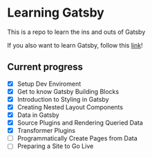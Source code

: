 # Learning Gatsby

This is a repo to learn the ins and outs of Gatsby

If you also want to learn Gatsby, follow this [link](https://www.gatsbyjs.org/tutorial/)!

## Current progress
- [x] Setup Dev Enviroment
- [x] Get to know Gatsby Building Blocks
- [x] Introduction to Styling in Gatsby
- [x] Creating Nested Layout Components
- [x] Data in Gatsby
- [x] Source Plugins and Rendering Queried Data
- [x] Transformer Plugins
- [ ] Programmatically Create Pages from Data
- [ ] Preparing a Site to Go Live